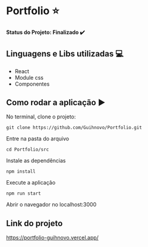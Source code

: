 # Portfolio :star:

#### Status do Projeto: Finalizado  :heavy_check_mark:

## Linguagens e Libs utilizadas :computer:

- React
- Module css
- Componentes

## Como rodar a aplicação :arrow_forward:
No terminal, clone o projeto:
```
git clone https://github.com/Guihnovo/Portfolio.git
```
Entre na pasta do arquivo
```
cd Portfolio/src
```
Instale as dependências
```
npm install
```
Execute a aplicação
```
npm run start
```
Abrir o navegador no localhost:3000

<h2>Link do projeto </h2>

https://portfolio-guihnovo.vercel.app/
